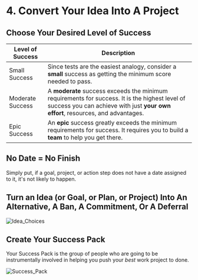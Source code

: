 # 4. Convert Your Idea Into A Project

## Choose Your Desired Level of Success

| Level of Success | Description |
| -- | -- |
| Small Success | Since tests are the easiest analogy, consider a **small** success as getting the minimum score needed to pass. |
| Moderate Success | A **moderate** success exceeds the minimum requirements for success. It is the highest level of success you can achieve with just **your own effort**, resources, and advantages. |
| Epic Success | An **epic** success greatly exceeds the minimum requirements for success. It requires you to build a **team** to help you get there. |

## No Date = No Finish

Simply put, if a goal, project, or action step does not have a date assigned to it, it's not likely to happen.

## Turn an Idea (or Goal, or Plan, or Project) Into An Alternative, A Ban, A Commitment, Or A Deferral

![Idea_Choices](https://github.com/vanHeemstraSystems/start-finishing-security-controls/assets/1499433/c8edafcf-24af-4064-9d58-b46b341802a9)

## Create Your Success Pack

Your Success Pack is the group of people who are going to be instrumentally involved in helping you push your *best* work project to done.

![Success_Pack](https://github.com/vanHeemstraSystems/start-finishing-security-controls/assets/1499433/28910b55-8474-4ff0-959f-206ea59c8c78)

